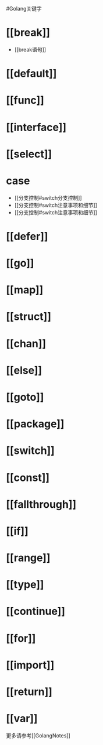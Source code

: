 #Golang关键字

# [[break]]
* [[break语句]]
# [[default]]
# [[func]]
# [[interface]]
# [[select]]
# case
* [[分支控制#switch分支控制]]
* [[分支控制#switch注意事项和细节]]
* [[分支控制#switch注意事项和细节]]
# [[defer]]
# [[go]]
# [[map]]
# [[struct]]
# [[chan]]       
# [[else]]
# [[goto]]
# [[package]]
# [[switch]]
# [[const]]
# [[fallthrough]]
# [[if]]
# [[range]]
# [[type]]
# [[continue]]
# [[for]]
# [[import]]
# [[return]]
# [[var]]

更多请参考[[GolangNotes]]

